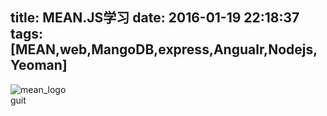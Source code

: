 title: MEAN.JS学习
date: 2016-01-19 22:18:37
tags: [MEAN,web,MangoDB,express,Angualr,Nodejs,Yeoman]
---
![mean_logo](http://7xky03.com1.z0.glb.clouddn.com/meanlogo.png)  
guit
